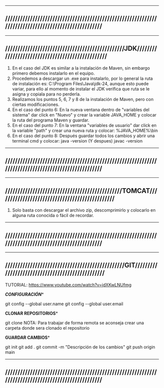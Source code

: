 
----------------------------------------------------------------------------------------------------
////////////////////////////////////////////////////////////////////////////////////////////////////
----------------------------------------------------------------------------------------------------

----------------------------------------------------------------------------------------------------
////////////////////////////////////////////////JDK/////////////////////////////////////////////////
----------------------------------------------------------------------------------------------------

1. En el caso del JDK es similar a la instalación de Maven, sin embargo primero debemos instalarlo en el equipo.
2. Procedemos a descargar un .exe para instalarlo, por lo general la ruta de instalación es: C:\Program Files\Java\jdk-24, aunque esto puede variar, para ello al momento de instalar el JDK verifica que ruta se le asigna y copiala para no perderla.
3. Realizamos los puntos 5, 6, 7 y 8 de la instalación de Maven, pero con ciertas modificaciones.
4. En el caso del punto 6: En la nueva ventana dentro de "variables del sistema" dar click en "Nuevo" y crear la variable JAVA_HOME y colocar la ruta del programa Maven y guardar.
5. En el caso del punto 7: En la ventana "variables de usuario" dar click en la variable "path" y crear una nueva ruta y colocar: %JAVA_HOME%\bin
6. En el caso del punto 8: Después guardar todos los cambios y abrir una terminal cmd y colocar: java -version (Y despues) javac -version

----------------------------------------------------------------------------------------------------
////////////////////////////////////////////////////////////////////////////////////////////////////
----------------------------------------------------------------------------------------------------

----------------------------------------------------------------------------------------------------
///////////////////////////////////////////////TOMCAT///////////////////////////////////////////////
----------------------------------------------------------------------------------------------------

1. Solo basta con descargar el archivo zip, descomprimirlo y colocarlo en alguna ruta conocida o fácil de recordar.

----------------------------------------------------------------------------------------------------
////////////////////////////////////////////////////////////////////////////////////////////////////
----------------------------------------------------------------------------------------------------

----------------------------------------------------------------------------------------------------
////////////////////////////////////////////////GIT/////////////////////////////////////////////////
----------------------------------------------------------------------------------------------------

TUTORIAL: https://www.youtube.com/watch?v=jdXKwLNUfmg

*******************************************CONFIGURACIÓN********************************************

git config --global user.name <NombreDeUsuario>
git config --global user.email <email>


****************************************CLONAR REPOSITORIOS*****************************************

git clone <URL>
NOTA: Para trabajar de forma remota se aconseja crear una carpeta donde sera clonado el repositorio


******************************************GUARDAR CAMBIOS*******************************************

git init
git add .
git commit -m "Descripción de los cambios"
git push origin main

----------------------------------------------------------------------------------------------------
////////////////////////////////////////////////////////////////////////////////////////////////////
----------------------------------------------------------------------------------------------------
